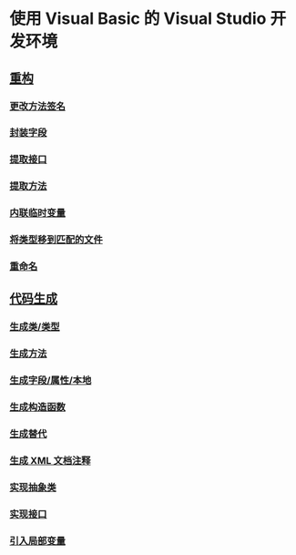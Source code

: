 # 使用 Visual Basic 的 Visual Studio 开发环境
## [重构](refactoring-vb.md)
### [更改方法签名](refactoring/change-method-signature.md)
### [封装字段](refactoring/encapsulate-field.md)
### [提取接口](refactoring/extract-interface.md)
### [提取方法](refactoring/extract-method.md)
### [内联临时变量](refactoring/inline-temporary-variable.md)
### [将类型移到匹配的文件](refactoring/move-type-to-matching-file.md)
### [重命名](refactoring/rename.md)
## [代码生成](code-generation-vb.md)
### [生成类/类型](code-generation/generate-class-type.md)
### [生成方法](code-generation/generate-method.md)
### [生成字段/属性/本地](code-generation/generate-field-property-local.md)
### [生成构造函数](code-generation/generate-constructor.md)
### [生成替代](code-generation/generate-override.md)
### [生成 XML 文档注释](code-generation/generate-xml-documentation-comments.md)
### [实现抽象类](code-generation/implement-abstract-class.md)
### [实现接口](code-generation/implement-interface.md)
### [引入局部变量](code-generation/introduce-local-variable.md)